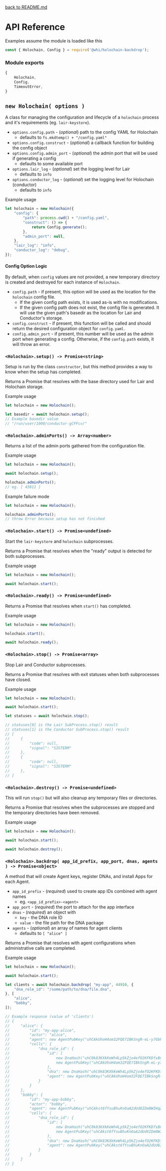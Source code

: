 [back to README.md](../README.md)

# API Reference

Examples assume the module is loaded like this
```javascript
const { Holochain, Config } = require('@whi/holochain-backdrop');
```

### Module exports
```javascript
{
    Holochain,
    Config,
    TimeoutError,
}
```

## `new Holochain( options )`
A class for managing the configuration and lifecycle of a `holochain` process and it's requirements
(eg. `lair-keystore`).

- `options.config.path` - (*optional*) path to the config YAML for Holochain
  - defaults to `fs.mkdtemp() + "/config.yaml"`
- `options.config.construct` - (*optional*) a callback function for building the config object
- `options.config.admin_port` - (*optional*) the admin port that will be used if generating a config
  - defaults to some available port
- `options.lair_log` - (*optional*) set the logging level for Lair
  - defaults to `info`
- `options.conductor_log` - (*optional*) set the logging level for Holochain (conductor)
  - defaults to `info`

Example usage
```javascript
let holochain = new Holochain({
    "config": {
        "path": process.cwd() + "/config.yaml",
        "construct": () => {
            return Config.generate();
        },
        "admin_port": null,
    },
    "lair_log": "info",
    "conductor_log": "debug",
});
```

#### Config Option Logic
By default, when `config` values are not provided, a new temporary directory is created and
destroyed for each instance of `Holochain`.

- `config.path` - if present, this option will be used as the location for the `holochain` config
  file.
  - If the given config path exists, it is used as-is with no modifications.
  - If the given config path does not exist, the config file is generated.  It will use the given
    path's basedir as the location for Lair and Conductor's storage.
- `config.construct` - if present, this function will be called and should return the desired
  configuration object for `config.yaml`.
- `config.admin_port` - if present, this number will be used as the admin port when generating a
  config.  Otherwise, if the `config.path` exists, it will throw an error.


### `<Holochain>.setup() -> Promise<string>`
Setup is run by the class `constructor`, but this method provides a way to know when the setup has
completed.

Returns a Promise that resolves with the base directory used for Lair and Holochain storage.

Example usage
```javascript
let holochain = new Holochain();

let basedir = await holochain.setup();
// Example basedir value
// "/run/user/1000/conductor-gCFFcv/"
```

### `<Holochain>.adminPorts() -> Array<number>`
Returns a list of the admin ports gathered from the configuration file.

Example usage
```javascript
let holochain = new Holochain();

await holochain.setup();

holochain.adminPorts();
// eg. [ 43811 ]
```

Example failure mode
```javascript
let holochain = new Holochain();

holochain.adminPorts();
// throw Error because setup has not finished
```


### `<Holochain>.start() -> Promise<undefined>`
Start the `lair-keystore` and `holochain` subprocesses.

Returns a Promise that resolves when the "ready" output is detected for both subprocesses.

Example usage
```javascript
let holochain = new Holochain();

await holochain.start();
```


### `<Holochain>.ready() -> Promise<undefined>`
Returns a Promise that resolves when `start()` has completed.

Example usage
```javascript
let holochain = new Holochain();

holochain.start();

await holochain.ready();
```


### `<Holochain>.stop() -> Promise<array>`
Stop Lair and Conductor subprocesses.

Returns a Promise that resolves with exit statuses when both subprocesses have closed.

Example usage
```javascript
let holochain = new Holochain();

await holochain.start();

let statuses = await holochain.stop();

// statuses[0] is the Lair SubProcess.stop() result
// statuses[1] is the Conductor SubProcess.stop() result
// [
//     {
//         "code": null,
//         "signal": "SIGTERM"
//     },
//     {
//         "code": null,
//         "signal": "SIGTERM"
//     },
// ]
```


### `<Holochain>.destroy() -> Promise<undefined>`
This will run `stop()` but will also cleanup any temporary files or directories.

Returns a Promise that resolves when the subprocesses are stopped and the temporary directories have
been removed.

Example usage
```javascript
let holochain = new Holochain();

await holochain.start();

await holochain.destroy();
```


### `<Holochain>.backdrop( app_id_prefix, app_port, dnas, agents ) -> Promise<object>`
A method that will create Agent keys, register DNAs, and install Apps for each Agent.

- `app_id_prefix` - (*required*) used to create app IDs combined with agent names
  - eg. `<app_id_prefix>-<agent>`
- `app_port` - (*required*) the port to attach for the app interface
- `dnas` - (*required*) an object with
  - `key` - the DNA role ID
  - `value` - the file path for the DNA package
- `agents` - (*optional*) an array of names for agent clients
  - defaults to `[ "alice" ]`

Returns a Promise that resolves with agent configurations when administrative calls are completed.

Example usage
```javascript
let holochain = new Holochain();

await holochain.start();

let clients = await holochain.backdrop( "my-app", 44910, {
    "dna_role_id": "/some/path/to/dna/file.dna",
}, [
    "alice",
    "bobby",
]);

// Example response (value of 'clients')
// {
//     "alice": {
//         "id": "my-app-alice",
//         "actor": "alice",
//         "agent": new AgentPubKey("uhCAkUhoH4om32FQE7IBkSngR-eL-y7GbkmJ52RgtydvYBo8NM_cN"),
//         "cells": {
//             "dna_role_id": {
//                 "id": [
//                     new DnaHash("uhC0k83KXkKeWh4Lp5kZjo4efO2KFKDfxBnuJDc6o_CgA3K9ShTPs"),
//                     new AgentPubKey("uhCAkUhoH4om32FQE7IBkSngR-eL-y7GbkmJ52RgtydvYBo8NM_cN")
//                 ],
//                 "dna": new DnaHash("uhC0k83KXkKeWh4Lp5kZjo4efO2KFKDfxBnuJDc6o_CgA3K9ShTPs"),
//                 "agent": new AgentPubKey("uhCAkUhoH4om32FQE7IBkSngR-eL-y7GbkmJ52RgtydvYBo8NM_cN")
//             }
//         }
//     },
//     "bobby": {
//         "id": "my-app-bobby",
//         "actor": "bobby",
//         "agent": new AgentPubKey("uhCAkst6fYsuBhuKnOaA2dUd6IDm0WIHqZTUpuB1tfRtS_PcFqCYP"),
//         "cells": {
//             "dna_role_id": {
//                 "id": [
//                     new DnaHash("uhC0k83KXkKeWh4Lp5kZjo4efO2KFKDfxBnuJDc6o_CgA3K9ShTPs"),
//                     new AgentPubKey("uhCAkst6fYsuBhuKnOaA2dUd6IDm0WIHqZTUpuB1tfRtS_PcFqCYP")
//                 ],
//                 "dna": new DnaHash("uhC0k83KXkKeWh4Lp5kZjo4efO2KFKDfxBnuJDc6o_CgA3K9ShTPs"),
//                 "agent": new AgentPubKey("uhCAkst6fYsuBhuKnOaA2dUd6IDm0WIHqZTUpuB1tfRtS_PcFqCYP")
//             }
//         }
//     }
// }
```
